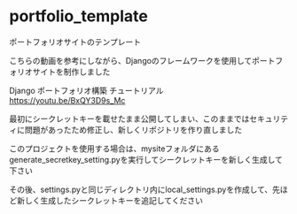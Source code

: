 # portfolio_template
ポートフォリオサイトのテンプレート

こちらの動画を参考にしながら、Djangoのフレームワークを使用してポートフォリオサイトを制作しました

Django ポートフォリオ構築 チュートリアル<br>
<https://youtu.be/BxQY3D9s_Mc>

最初にシークレットキーを載せたまま公開してしまい、このままではセキュリティに問題があったため修正し、新しくリポジトリを作り直しました

このプロジェクトを使用する場合は、mysiteフォルダにあるgenerate_secretkey_setting.pyを実行してシークレットキーを新しく生成して下さい

その後、settings.pyと同じディレクトリ内にlocal_settings.pyを作成して、先ほど新しく生成したシークレットキーを追記してください